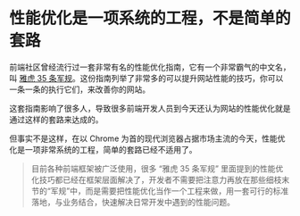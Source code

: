 # 性能优化是一项系统的工程，不是简单的套路

前端社区曾经流行过一套非常有名的性能优化指南，它有一个非常霸气的中文名，叫 [雅虎 35 条军规](https://developer.yahoo.com/performance/rules.html?guccounter=2&guce_referrer=aHR0cHM6Ly9saW5rLmp1ZWppbi5jbi8&guce_referrer_sig=AQAAABIG-sK7LvhBJGoQpmXlQ3F0k7BGe8SQLSFdnXV2p44uMadU0caOs9JvFbSQW8o5wil1Jt2HmQIMMNxDB3rplIY_q93YXslaLCEKqfaPcCn9_8YwHHWhXDnzRRIRZ8XjVv5u3cyo4ChUPbJjZ6hfRoQWBonSyGDtM3sxI7-E6txI#page-nav)。这份指南列举了非常多的可以提升网站性能的技巧，你可以一条一条的执行它们，来改善你的网站。

这套指南影响了很多人，导致很多前端开发人员到今天还认为网站的性能优化就是通过这样的套路来达成的。

但事实不是这样，在以 Chrome 为首的现代浏览器占据市场主流的今天，性能优化是一项非常系统的工程，简单的套路已经不适用了。

> 目前各种前端框架被广泛使用，很多 “雅虎 35 条军规” 里面提到的性能优化技巧都已经在框架层面解决了，开发者不需要把注意力再放在那些细枝末节的“军规”中，而是需要把性能优化当作一个工程来做，用一套可行的标准落地，与业务结合，快速解决日常开发中遇到的性能问题。
